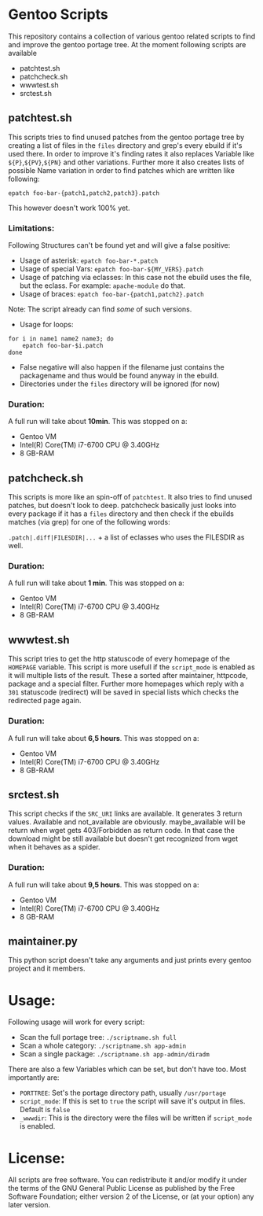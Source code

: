 # Gentoo Scripts

This repository contains a collection of various gentoo related scripts to find and improve the gentoo portage tree.
At the moment following scripts are available

* patchtest.sh
* patchcheck.sh
* wwwtest.sh
* srctest.sh

## patchtest.sh
This scripts tries to find unused patches from the gentoo portage tree by creating a list of files in the `files` directory and grep's every ebuild if it's used there.
In order to improve it's finding rates it also replaces Variable like `${P}`,`${PV}`,`${PN}` and other variations.
Further more it also creates lists of possible Name variation in order to find patches which are written like following:

`epatch foo-bar-{patch1,patch2,patch3}.patch`

This however doesn't work 100% yet.

### Limitations:
Following Structures can't be found yet and will give a false positive:

* Usage of asterisk: `epatch foo-bar-*.patch`
* Usage of special Vars: `epatch foo-bar-${MY_VERS}.patch`
* Usage of patching via eclasses: In this case not the ebuild uses the file, but the eclass. For example: `apache-module` do that.
* Usage of braces: `epatch foo-bar-{patch1,patch2}.patch`

Note: The script already can find *some* of such versions.
* Usage for loops:
```
for i in name1 name2 name3; do
	epatch foo-bar-$i.patch
done
```
* False negative will also happen if the filename just contains the packagename and thus would be found anyway in the ebuild.
* Directories under the `files` directory will be ignored (for now)

### Duration:

A full run will take about **10min**. This was stopped on a:
* Gentoo VM
* Intel(R) Core(TM) i7-6700 CPU @ 3.40GHz
* 8 GB-RAM

## patchcheck.sh
This scripts is more like an spin-off of `patchtest`. It also tries to find unused patches, but doesn't look to deep.
patchcheck basically just looks into every package if it has a `files` directory and then check if the ebuilds matches (via grep) for one of the following words:

`.patch|.diff|FILESDIR|...` + a list of eclasses who uses the FILESDIR as well.

### Duration:
A full run will take about **1 min**. This was stopped on a:
* Gentoo VM
* Intel(R) Core(TM) i7-6700 CPU @ 3.40GHz
* 8 GB-RAM

## wwwtest.sh
This script tries to get the http statuscode of every homepage of the `HOMEPAGE` variable. This script is more usefull if the `script_mode` is enabled as it will multiple lists of the result.
These a sorted after maintainer, httpcode, package and a special filter. Further more homepages which reply with a `301` statuscode (redirect) will be saved in special lists which checks the redirected page again.

### Duration:
A full run will take about **6,5 hours**. This was stopped on a:
* Gentoo VM
* Intel(R) Core(TM) i7-6700 CPU @ 3.40GHz
* 8 GB-RAM

## srctest.sh
This script checks if the `SRC_URI` links are available. It generates 3 return values. Available and not_available are obviously. maybe_available will be return when wget gets 403/Forbidden as return code. In that case the download might be still available but doesn't get recognized from wget when it behaves as a spider.

### Duration:
A full run will take about **9,5 hours**. This was stopped on a:
* Gentoo VM
* Intel(R) Core(TM) i7-6700 CPU @ 3.40GHz
* 8 GB-RAM

## maintainer.py
This python script doesn't take any arguments and just prints every gentoo project and it members.


# Usage:

Following usage will work for every script:

* Scan the full portage tree: `./scriptname.sh full`
* Scan a whole category: `./scriptname.sh app-admin`
* Scan a single package: `./scriptname.sh app-admin/diradm`

There are also a few Variables which can be set, but don't have too. Most importantly are:

* `PORTTREE`: Set's the portage directory path, usually `/usr/portage`
* `script_mode`: If this is set to `true` the script will save it's output in files. Default is `false`
* `_wwwdir`: This is the directory were the files will be written if `script_mode` is enabled.

# License:

All scripts are free software. You can redistribute it and/or modify it under the terms of the GNU General Public License as published by the Free Software Foundation; either version 2 of the License, or (at your option) any later version.
